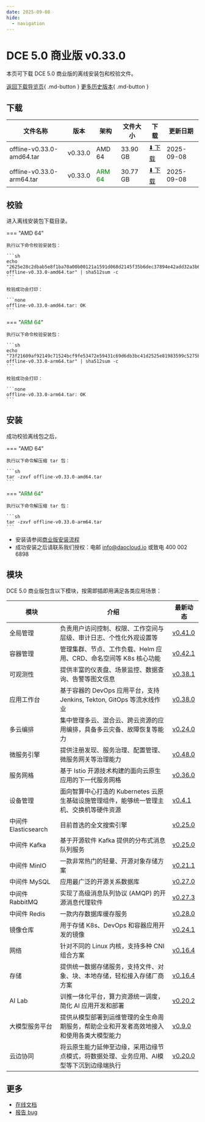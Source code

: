 ```yaml
---
date: 2025-09-08
hide:
  - navigation
---
```


# DCE 5.0 商业版 v0.33.0

本页可下载 DCE 5.0 商业版的离线安装包和校验文件。

[返回下载导览页](../index.md#_2){ .md-button } [更多历史版本](./dce5-installer-history.md){ .md-button }

## 下载

| 文件名称 | 版本 | 架构 | 文件大小 | 下载 | 更新日期 |
| ------- | --- | ---- | ------ | --- | ------- |
| offline-v0.33.0-amd64.tar | v0.33.0 | AMD 64 | 33.90 GB | [:arrow_down: 下载](https://qiniu-download-public.daocloud.io/DaoCloud_Enterprise/dce5/offline-v0.33.0-amd64.tar) | 2025-09-08 |
| offline-v0.33.0-arm64.tar | v0.33.0 | <font color="green">ARM 64</font> | 30.77 GB | [:arrow_down: 下载](https://qiniu-download-public.daocloud.io/DaoCloud_Enterprise/dce5/offline-v0.33.0-arm64.tar) | 2025-09-08 |

## 校验

进入离线安装包下载目录。

=== "AMD 64"

    执行以下命令校验安装包：

    ```sh
    echo "2625e28c2dbab5e8f1ba70a00b00121a1591d068d2145f35b6dec37894e42add32a3b6c83b25d9785fef798c9a85c0b6d7d49d3ae4309f50acd9f60d3ffa2b9a  offline-v0.33.0-amd64.tar" | sha512sum -c
    ```

    校验成功会打印：

    ```none
    offline-v0.33.0-amd64.tar: OK
    ```

=== "<font color="green">ARM 64</font>"

    执行以下命令校验安装包：

    ```sh
    echo "73f21609af92149c71524bcf9fe53472e59431c69d6db3bc41d2525e81983599c5275b07fcf5e5dca41bb43f9a96d880b7ecc0713353cdc777439f4bf179800f  offline-v0.33.0-arm64.tar" | sha512sum -c
    ```

    校验成功会打印：

    ```none
    offline-v0.33.0-arm64.tar: OK
    ```

## 安装

成功校验离线包之后，

=== "AMD 64"

    执行以下命令解压缩 tar 包：

    ```sh
    tar -zxvf offline-v0.33.0-amd64.tar
    ```

=== "<font color="green">ARM 64</font>"

    执行以下命令解压缩 tar 包：

    ```sh
    tar -zxvf offline-v0.33.0-arm64.tar
    ```

- 安装请参阅[商业版安装流程](../../install/commercial/start-install.md)
- 成功安装之后请联系我们授权：电邮 info@daocloud.io 或致电 400 002 6898

## 模块

DCE 5.0 商业版包含以下模块，按需即插即用满足各类应用场景：

| 模块 | 介绍 | 最新动态 |
| ---- | --- | ------ |
| 全局管理 | 负责用户访问控制、权限、工作空间与层级、审计日志、个性化外观设置等 | [v0.41.0](../../ghippo/intro/release-notes.md#v0410) |
| 容器管理 | 管理集群、节点、工作负载、Helm 应用、CRD、命名空间等 K8s 核心功能 | [v0.42.1](../../kpanda/intro/release-notes.md#v0421) |
| 可观测性 | 提供丰富的仪表盘、场景监控、数据查询、告警等图文信息 | [v0.38.1](../../insight/intro/release-notes.md#v0381) |
| 应用工作台 | 基于容器的 DevOps 应用平台，支持 Jenkins, Tekton, GitOps 等流水线作业 | [v0.38.0](../../amamba/intro/release-notes.md#v0380) |
| 多云编排 | 集中管理多云、混合云、跨云资源的应用编排，具备多云灾备、故障恢复等能力 | [v0.24.0](../../kairship/intro/release-notes.md#v0240) |
| 微服务引擎 | 提供注册发现、服务治理、配置管理、微服务网关等治理能力 | [v0.48.0](../../skoala/intro/release-notes.md#v0480) |
| 服务网格 | 基于 Istio 开源技术构建的面向云原生应用的下一代服务网格 | [v0.36.0](../../mspider/intro/release-notes.md#v0360) |
| 设备管理 | 面向智算中心打造的 Kubernetes 云原生基础设施管理组件，能够统一管理主机、交换机等硬件资源 | [v0.4.1](../../mspider/intro/release-notes.md#v041) |
| 中间件 Elasticsearch | 目前首选的全文搜索引擎 | [v0.25.0](../../middleware/elasticsearch/release-notes.md#v0250) |
| 中间件 Kafka | 基于开源软件 Kafka 提供的分布式消息队列服务 | [v0.25.0](../../middleware/kafka/release-notes.md#v0250) |
| 中间件 MinIO | 一款非常热门的轻量、开源对象存储方案 | [v0.21.1](../../middleware/minio/release-notes.md#v0211) |
| 中间件 MySQL | 应用最广泛的开源关系数据库 | [v0.27.0](../../middleware/mysql/release-notes.md#v0270) |
| 中间件 RabbitMQ | 实现了高级消息队列协议 (AMQP) 的开源消息代理软件 | [v0.27.3](../../middleware/rabbitmq/release-notes.md#v0273) |
| 中间件 Redis | 一款内存数据库缓存服务 | [v0.28.0](../../middleware/redis/release-notes.md#v0280) |
| 镜像仓库 | 用于存储 K8s、DevOps 和容器应用开发的镜像 | [v0.24.1](../../kangaroo/intro/release-notes.md#v0241) |
| 网络 | 针对不同的 Linux 内核，支持多种 CNI 组合方案 | [v0.16.4](../../network/intro/release-notes.md#v0164) |
| 存储 | 提供统一数据存储服务，支持文件、对象、块、本地存储，轻松接入存储厂商方案 | [v0.16.4](../../storage/hwameistor/release-notes.md#v0164) |
| AI Lab | 训推一体化平台，算力资源统一调度，简化 AI 应用开发和部署 | [v0.20.2](../../insight/intro/release-notes.md#v0202) |
| 大模型服务平台 | 提供从模型部署到运维管理的全生命周期服务，帮助企业和开发者高效地接入和使用各类大模型能力 | [v0.9.0](../../insight/intro/release-notes.md#v090) |
| 云边协同 | 将云原生能力延伸至边缘，采用边缘节点模式，将数据处理、业务应用、AI模型等下沉到边缘端执行 | [v0.20.0](../../mspider/intro/release-notes.md#v0200) |

## 更多

- [在线文档](../../dce/index.md)
- [报告 bug](https://github.com/DaoCloud/DaoCloud-docs/issues)
